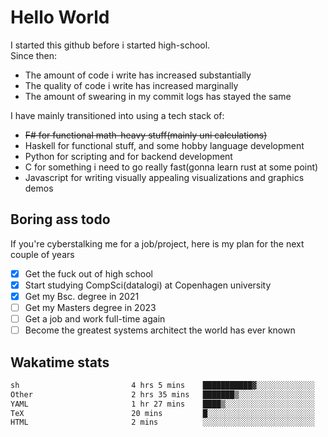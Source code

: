 # Hello World

I started this github before i started high-school.  
Since then:
- The amount of code i write has increased substantially
- The quality of code i write has increased marginally
- The amount of swearing in my commit logs has stayed the same

I have mainly transitioned into using a tech stack of:
- ~~F# for functional math-heavy stuff(mainly uni calculations)~~
- Haskell for functional stuff, and some hobby language development
- Python for scripting and for backend development
- C for something i need to go really fast(gonna learn rust at some point)
- Javascript for writing visually appealing visualizations and graphics demos

## Boring ass todo
If you're cyberstalking me for a job/project, here is my plan for the next couple of years
- [x] Get the fuck out of high school
- [x] Start studying CompSci(datalogi) at Copenhagen university
- [x] Get my Bsc. degree in 2021
- [ ] Get my Masters degree in 2023
- [ ] Get a job and work full-time again
- [ ] Become the greatest systems architect the world has ever known

## Wakatime stats
<!--START_SECTION:waka-->

```txt
sh                         4 hrs 5 mins    ███████████▓░░░░░░░░░░░░░   47.22 %
Other                      2 hrs 35 mins   ███████▒░░░░░░░░░░░░░░░░░   29.88 %
YAML                       1 hr 27 mins    ████▒░░░░░░░░░░░░░░░░░░░░   16.83 %
TeX                        20 mins         █░░░░░░░░░░░░░░░░░░░░░░░░   03.93 %
HTML                       2 mins          ░░░░░░░░░░░░░░░░░░░░░░░░░   00.54 %
```

<!--END_SECTION:waka-->
